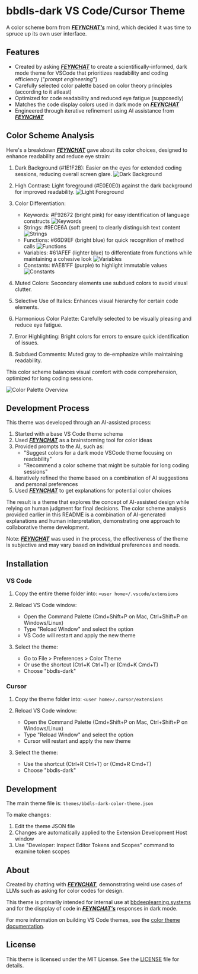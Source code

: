 # bbdls-dark VS Code/Cursor Theme

A color scheme born from [**_FEYNCHAT's_**](https://feyn.chat) mind, which decided it was time to spruce up its own user interface.

## Features

- Created by asking [**_FEYNCHAT_**](https://feyn.chat) to create a scientifically-informed, dark mode theme for VSCode that prioritizes readability and coding efficiency ("_prompt engineering_")
- Carefully selected color palette based on color theory principles (according to it atleast)
- Optimized for code readability and reduced eye fatigue (supposedly)
- Matches the code display colors used in dark mode on [**_FEYNCHAT_**](https://feyn.chat)
- Engineered through iterative refinement using AI assistance from [**_FEYNCHAT_**](https://feyn.chat)

## Color Scheme Analysis

Here's a breakdown [**_FEYNCHAT_**](https://feyn.chat) gave about its color choices, designed to enhance readability and reduce eye strain:

1. Dark Background (#1E1F2B): Easier on the eyes for extended coding sessions, reducing overall screen glare.
   ![Dark Background](https://via.placeholder.com/50/1E1F2B/000000?text=+)

2. High Contrast: Light foreground (#E0E0E0) against the dark background for improved readability.
   ![Light Foreground](https://via.placeholder.com/50/E0E0E0/000000?text=+)

3. Color Differentiation:
   - Keywords: #F92672 (bright pink) for easy identification of language constructs
     ![Keywords](https://via.placeholder.com/50/F92672/000000?text=+)
   - Strings: #9ECE6A (soft green) to clearly distinguish text content
     ![Strings](https://via.placeholder.com/50/9ECE6A/000000?text=+)
   - Functions: #66D9EF (bright blue) for quick recognition of method calls
     ![Functions](https://via.placeholder.com/50/66D9EF/000000?text=+)
   - Variables: #61AFEF (lighter blue) to differentiate from functions while maintaining a cohesive look
     ![Variables](https://via.placeholder.com/50/61AFEF/000000?text=+)
   - Constants: #AE81FF (purple) to highlight immutable values
     ![Constants](https://via.placeholder.com/50/AE81FF/000000?text=+)

4. Muted Colors: Secondary elements use subdued colors to avoid visual clutter.
5. Selective Use of Italics: Enhances visual hierarchy for certain code elements.
6. Harmonious Color Palette: Carefully selected to be visually pleasing and reduce eye fatigue.
7. Error Highlighting: Bright colors for errors to ensure quick identification of issues.
8. Subdued Comments: Muted gray to de-emphasize while maintaining readability.

This color scheme balances visual comfort with code comprehension, optimized for long coding sessions.

![Color Palette Overview](https://via.placeholder.com/800x100/1E1F2B/000000?text=bbdls-dark+Theme+Color+Palette)

## Development Process

This theme was developed through an AI-assisted process:

1. Started with a base VS Code theme schema
2. Used [**_FEYNCHAT_**](https://feyn.chat) as a brainstorming tool for color ideas
3. Provided prompts to the AI, such as:
   - "Suggest colors for a dark mode VSCode theme focusing on readability"
   - "Recommend a color scheme that might be suitable for long coding sessions"
4. Iteratively refined the theme based on a combination of AI suggestions and personal preferences
5. Used [**_FEYNCHAT_**](https://feyn.chat) to get explanations for potential color choices

The result is a theme that explores the concept of AI-assisted design while relying on human judgment for final decisions. The color scheme analysis provided earlier in this README is a combination of AI-generated explanations and human interpretation, demonstrating one approach to collaborative theme development.

Note: [**_FEYNCHAT_**](https://feyn.chat) was used in the process, the effectiveness of the theme is subjective and may vary based on individual preferences and needs.

## Installation

### VS Code

1. Copy the entire theme folder into:
   `<user home>/.vscode/extensions`

2. Reload VS Code window:
   - Open the Command Palette (Cmd+Shift+P on Mac, Ctrl+Shift+P on Windows/Linux)
   - Type "Reload Window" and select the option
   - VS Code will restart and apply the new theme
3. Select the theme:
   - Go to File > Preferences > Color Theme
   - Or use the shortcut (Ctrl+K Ctrl+T) or (Cmd+K Cmd+T)
   - Choose "bbdls-dark"

### Cursor

1. Copy the theme folder into:
   `<user home>/.cursor/extensions` 

2. Reload VS Code window:
   - Open the Command Palette (Cmd+Shift+P on Mac, Ctrl+Shift+P on Windows/Linux)
   - Type "Reload Window" and select the option
   - Cursor will restart and apply the new theme
3. Select the theme:
   - Use the shortcut (Ctrl+R Ctrl+T) or (Cmd+R Cmd+T)
   - Choose "bbdls-dark"

## Development

The main theme file is:
`themes/bbdls-dark-color-theme.json`

To make changes:
1. Edit the theme JSON file
2. Changes are automatically applied to the Extension Development Host window
3. Use "Developer: Inspect Editor Tokens and Scopes" command to examine token scopes

## About

Created by chatting with [**_FEYNCHAT_**](https://feyn.chat), demonstrating weird use cases of LLMs such as asking for color codes for design.

This theme is primarily intended for internal use at [bbdeeplearning.systems](https://bbdeeplearning.systems) and for the dispplay of code in [**_FEYNCHAT's_**](https://feyn.chat) responses in dark mode.

For more information on building VS Code themes, see the [color theme documentation](https://code.visualstudio.com/api/extension-guides/color-theme).

## License

This theme is licensed under the MIT License. See the [LICENSE](LICENSE.MD) file for details.

